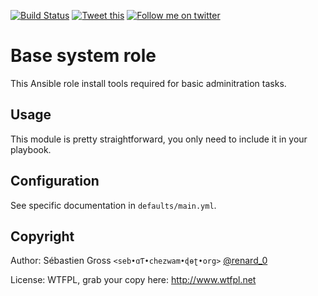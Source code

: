 <!--

---
lang: american
---
-->

[![Build Status](https://travis-ci.org/cw-ansible/cw.base.svg?branch=master)](https://travis-ci.org/cw-ansible/cw.base)
[![Tweet this](http://img.shields.io/badge/Tweet-it00aced.svg)](https://twitter.com/intent/tweet?tw_p=tweetbutton&via=renard_0&text=Install%20tools%20required%20for%20basic%20adminitration%20tasks)
[![Follow me on twitter](http://img.shields.io/badge/Twitter-Follow-00aced.svg)](https://twitter.com/intent/follow?region=follow_link&screen_name=renard_0&tw_p=followbutton)

# Base system role

This Ansible role install tools required for basic adminitration tasks.

## Usage

This module is pretty straightforward, you only need to include it in your
playbook.


## Configuration

See specific documentation in `defaults/main.yml`.

## Copyright

Author: Sébastien Gross `<seb•ɑƬ•chezwam•ɖɵʈ•org>` [@renard_0](https://twitter.com/renard_0)

License: WTFPL, grab your copy here: http://www.wtfpl.net
